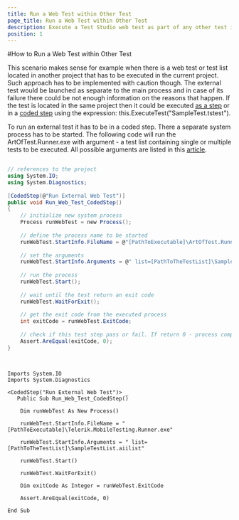 ```yaml
---
title: Run a Web Test within Other Test
page_title: Run a Web Test within Other Test
description: Execute a Test Studio web test as part of any other test in code. 
position: 1
---
```

#How to Run a Web Test within Other Test

This scenario makes sense for example when there is a web test or test list located in another project that has to be executed in the current project. Such approach has to be implemented with caution though. The external test would be launched as separate to the main process and in case of its failure there could be not enough information on the reasons that happen. If the test is located in the same project then it could be executed <a href="/features/custom-steps/test-as-step" target="_blank">as a step</a> or in a <a href="/features/coded-steps/coded-step" target="_blank">coded step</a> using the expression: this.ExecuteTest("SampleTest.tstest").

To run an external test it has to be in a coded step. There a separate system process has to be started. The following code will run the ArtOfTest.Runner.exe with argument - a test list containing single or multiple tests to be executed. All possible arguments are listed in this <a href="/features/test-runners/artoftest-runner" target="_blank">article</a>.


```C#
    
// references to the project
using System.IO;
using System.Diagnostics;
	
[CodedStep(@"Run External Web Test")]
public void Run_Web_Test_CodedStep()
{
	// initialize new system process
	Process runWebTest = new Process();
	
	// define the process name to be started
    runWebTest.StartInfo.FileName = @"[PathToExecutable]\ArtOfTest.Runner.exe";
		
    // set the arguments
    runWebTest.StartInfo.Arguments = @" list=[PathToTheTestList]\SampleTestList.aiilist";
		
    // run the process
    runWebTest.Start();
		
    // wait until the test return an exit code
    runWebTest.WaitForExit();
		
    // get the exit code from the executed process 
    int exitCode = runWebTest.ExitCode;
		
    // check if this test step pass or fail. If return 0 - process complete normally, else - process fould.
    Assert.AreEqual(exitCode, 0);
}
    
```
```VB
    
Imports System.IO
Imports System.Diagnostics
	
<CodedStep("Run External Web Test")> _
   Public Sub Run_Web_Test_CodedStep()
	
	Dim runWebTest As New Process()
		
	runWebTest.StartInfo.FileName = "[PathToExecutable]\Telerik.MobileTesting.Runner.exe"
		
	runWebTest.StartInfo.Arguments = " list=[PathToTheTestList]\SampleTestList.aiilist"
		
	runWebTest.Start()
		
	runWebTest.WaitForExit()
		
	Dim exitCode As Integer = runWebTest.ExitCode		
		
	Assert.AreEqual(exitCode, 0)
	
End Sub
    
```
